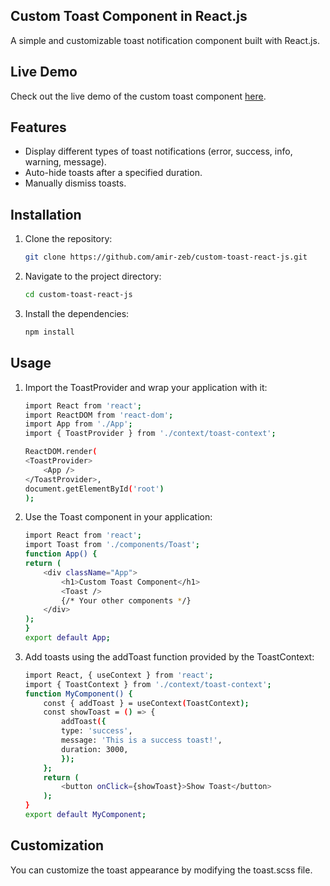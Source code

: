 ## Custom Toast Component in React.js

A simple and customizable toast notification component built with React.js.

## Live Demo

Check out the live demo of the custom toast component [here](https://amir-zeb.github.io/custom-toast-react-js/).

## Features

- Display different types of toast notifications (error, success, info, warning, message).
- Auto-hide toasts after a specified duration.
- Manually dismiss toasts.

## Installation

1. Clone the repository:
    ```sh
    git clone https://github.com/amir-zeb/custom-toast-react-js.git
    ```

2. Navigate to the project directory:
    ```sh
    cd custom-toast-react-js
    ```

3. Install the dependencies:
    ```sh
    npm install
    ```

## Usage

1. Import the ToastProvider and wrap your application with it:
    ```sh
    import React from 'react';
    import ReactDOM from 'react-dom';
    import App from './App';
    import { ToastProvider } from './context/toast-context';

    ReactDOM.render(
    <ToastProvider>
        <App />
    </ToastProvider>,
    document.getElementById('root')
    );
    ```

2. Use the Toast component in your application:
    ```sh
    import React from 'react';
    import Toast from './components/Toast';
    function App() {
    return (
        <div className="App">
            <h1>Custom Toast Component</h1>
            <Toast />
            {/* Your other components */}
        </div>
    );
    }
    export default App;
    ```

3. Add toasts using the addToast function provided by the ToastContext:
    ```sh
    import React, { useContext } from 'react';
    import { ToastContext } from './context/toast-context';
    function MyComponent() {
        const { addToast } = useContext(ToastContext);
        const showToast = () => {
            addToast({
            type: 'success',
            message: 'This is a success toast!',
            duration: 3000,
            });
        };
        return (
            <button onClick={showToast}>Show Toast</button>
        );
    }
    export default MyComponent;
    ```

## Customization

You can customize the toast appearance by modifying the toast.scss file.